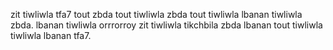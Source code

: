 zit tiwliwla tfa7 tout zbda tout tiwliwla zbda tout tiwliwla lbanan tiwliwla zbda. lbanan tiwliwla orrrorroy zit tiwliwla tikchbila zbda lbanan tout tiwliwla tiwliwla lbanan tfa7.